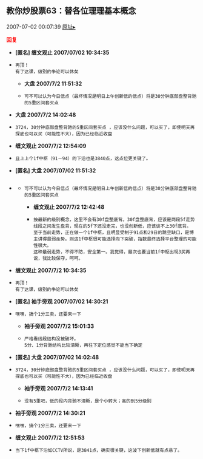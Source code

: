## 教你炒股票63：替各位理理基本概念
2007-07-02 00:07:39
[原址▸](http://www.fxgan.com/chan_time/2007_07_12/547.htm)





**<font color='red'>回复</font>**


- **[匿名] 缠文观止  2007/07/02 10:34:35**
- ```
  再顶！
  有了这课，级别的争论可以休矣 
  ```
   - **大盘 2007/7/2 11:51:32**
   - ```
     可不可以认为今日低点（最坏情况是明日上午创新低的低点）将是30分钟底部盘整背驰的5重区间套买点
     ```
- **大盘 2007/7/2 14:02:48**
- ```
  3724，30分钟底部盘整背驰的5重区间套买点 ，应该没什么问题，可以买了，即使明天再探底也可以买（可能性不大），因为已经临近收盘
  ```
- **缠文观止 2007/7/2 12:54:09**
- ```
  且上上个1f中枢（91－94）的下沿也是3840点，这点位更关键了。
  ```
- **[匿名] 大盘  2007/07/02 11:51:32**
- ```

  ```
   - ```
     可不可以认为今日低点（最坏情况是明日上午创新低的低点）将是30分钟底部盘整背驰的5重区间套买点 
     ```
      - **缠文观止 2007/7/2 12:42:48**
      - ```
        按最新的级别概念，这里不会有30f盘整底背。30f盘整底背，应该是两段5f走势线段之间发生盘背，现在的5f下还没走完，也没创新低，应该谈不上30f底背。
        至于当前走势，正在做一个1f中枢，且明显受制于91点和29日的跳空缺口，是博主讲得最弱走势。则这1f中枢很可能选择向下突破，指数最终选择平台整理的可能性很大。
        这种最弱走势，不得不防，安全第一。我觉得，最次也要当前1f中枢出现3买再说，我比较保守，呵呵。
        ```
- **缠文观止 2007/7/2 10:34:35**
- ```
  再顶！
  有了这课，级别的争论可以休矣
  ```
- **[匿名] 袖手旁观  2007/07/02 14:30:21**
- ```
  嘿嘿，搞个1分三卖，还要来一下 
  ```
   - **袖手旁观 2007/7/2 15:01:33**
   - ```
     严格看线段结构没被破坏。
     5分、1分背驰结构比较清晰，再往下定位感觉不能当下确定
     ```
- **[匿名] 大盘  2007/07/02 14:02:48**
- ```
  3724，30分钟底部盘整背驰的5重区间套买点 ，应该没什么问题，可以买了，即使明天再探底也可以买（可能性不大），因为已经临近收盘 
  ```
   - **袖手旁观 2007/7/2 14:13:41**
   - ```
     没有5重吧，低的段内背驰不清晰，是个小转大；高的到5分级别
     ```
- **袖手旁观 2007/7/2 14:30:21**
- ```
  嘿嘿，搞个1分三卖，还要来一下
  ```
- **缠文观止 2007/7/2 12:51:53**
- ```
  当下1f中枢下沿如CCTV所说，是3841点，确实很关键，这波下创新低就有点悬了。
  ```
